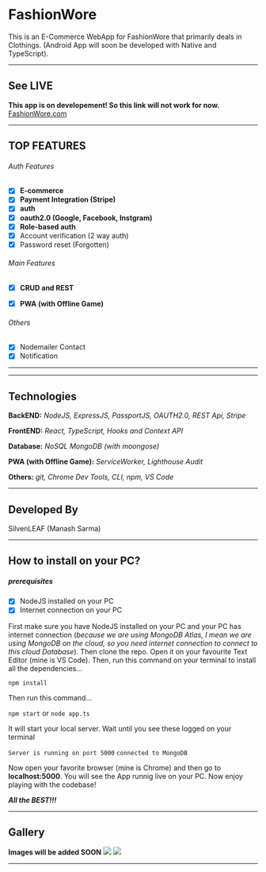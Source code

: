 # FashionWore
This is an E-Commerce WebApp for FashionWore that primarily deals in Clothings. (Android App will soon be developed with Native and TypeScript).


***

## See LIVE
**This app is on developement! So this link will not work for now.**
<a href="https://FashionWore.com">FashionWore.com</a>

***


## TOP FEATURES
###### Auth Features
- [x] **E-commerce**
- [x] **Payment Integration (Stripe)**
- [x] **auth**
- [x] **oauth2.0 (Google, Facebook, Instgram)**
- [x] **Role-based auth**
- [x] Account verification (2 way auth)
- [x] Password reset (Forgotten)

###### Main Features
- [x] **CRUD and REST**
- [x] **PWA (with Offline Game)**


###### Others
- [x] Nodemailer Contact
- [x] Notification
***
***



## Technologies
**BackEND:**  *NodeJS, ExpressJS, PassportJS, OAUTH2.0, REST Api, Stripe*

**FrontEND:** *React, TypeScript, Hooks and Context API*

**Database:** *NoSQL MongoDB (with moongose)*

**PWA (with Offline Game):** *ServiceWorker, Lighthouse Audit*


**Others:** *git, Chrome Dev Tools, CLI, npm, VS Code*
* **

## Developed By
SilvenLEAF (Manash Sarma)
***

## How to install on your PC?

##### prerequisites
- [x] NodeJS installed on your PC
- [x] Internet connection on your PC

First make sure you have NodeJS installed on your PC and your PC has internet connection (*because we are using MongoDB Atlas, I mean we are using MongoDB on the cloud, so you need internet connection to connect to this cloud Database*). Then clone the repo. Open it on your favourite Text Editor (mine is VS Code). Then, run this command on your terminal to install all the dependencies...
  
```npm install```


Then run this command...

```npm start``` or ```node app.ts```

It will start your local server. Wait until you see these logged on your terminal

``
  Server is running on port 5000
``
``
  connected to MongoDB 
``


Now open your favorite browser (mine is Chrome) and then go to **localhost:5000**. You will see the App runnig live on your PC. Now enjoy playing with the codebase!


***All the BEST!!!***
***

## Gallery
**Images will be added SOON**
<img src="/READMEimages/MyMovieList2d.png" />
<img src="/READMEimages/MyMovieList3d.png" />

***
